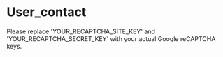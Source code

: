 # User_contact

Please replace 'YOUR_RECAPTCHA_SITE_KEY' and 'YOUR_RECAPTCHA_SECRET_KEY' with your actual Google reCAPTCHA keys. 
